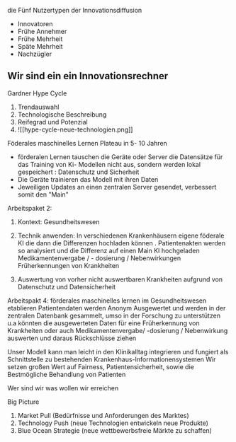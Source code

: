 die Fünf Nutzertypen der Innovationsdiffusion

- Innovatoren
- Frühe Annehmer
- Frühe Mehrheit
- Späte Mehrheit
- Nachzügler

## Wir sind ein ein Innovationsrechner 
Gardner Hype Cycle
1. Trendauswahl
2. Technologische Beschreibung
3. Reifegrad und Potenzial
4. ![[hype-cycle-neue-technologien.png]]

Föderales maschinelles Lernen Plateau in 5- 10 Jahren 
- förderalen Lernen tauschen die Geräte oder Server die Datensätze für das Training von Ki- Modellen nicht aus, sondern werden lokal gespeichert : Datenschutz und Sicherheit 
- Die Geräte trainieren das Modell mit ihren Daten
- Jeweiligen Updates an einen zentralen Server gesendet, verbessert somit den "Main"

Arbeitspaket 2:
1. Kontext: Gesundheitswesen
2. Technik anwenden: In verschiedenen Krankenhäusern eigene föderale KI die dann die Differenzen hochladen können . Patientenakten werden so analysiert und die Differenz auf einen Main KI hochgeladen
Medikamentenvergabe / - dosierung / Nebenwirkungen
Früherkennungen von Krankheiten

3. Auswertung von vorher nicht auswertbaren Krankheiten aufgrund von Datenschutz und Datensicherheit

Arbeitspakt 4:
förderales maschinelles lernen im Gesundheitswesen etablieren
Patientendaten werden Anonym Ausgewertet und werden in der zentralen Datenbank gesammelt, umso in der Forschung zu unterstützen
u.a könnten die  ausgewerteten Daten für eine Früherkennung von Krankheiten oder auch Medikamentenvergabe/ -dosierung / Nebenwirkung auswerten und daraus Rückschlüsse ziehen 

Unser Modell kann man leicht in den Klinikalltag integrieren und fungiert als Schnittstelle zu bestehenden Krankenhaus-Informationensystemen 
Wir setzen großen Wert auf Fairness, Patientensicherheit, sowie die Bestmögliche Behandlung von Patienten 


Wer sind wir was wollen wir erreichen

Big Picture
1. Market Pull (Bedürfnisse und Anforderungen des Marktes)
2. Technology Push (neue Technologien entwickeln neue Produkte)
3. Blue Ocean Strategie (neue wettbewerbsfreie Märkte zu schaffen)
